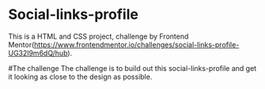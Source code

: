 # Social-links-profile
This is a HTML and CSS project, challenge by Frontend Mentor(https://www.frontendmentor.io/challenges/social-links-profile-UG32l9m6dQ/hub).

#The challenge
The challenge is to build out this social-links-profile and get it looking as close to the design as possible.
